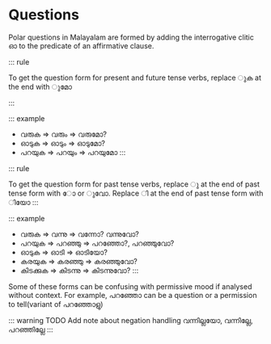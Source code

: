 # Questions

Polar questions in Malayalam are formed by adding the interrogative clitic ഓ to the predicate of an affirmative clause.

::: rule

To get the question form for present and future tense verbs, replace ുക at the end with ുമോ

:::

::: example

* വരുക ⇒ വരും ⇒ വരുമോ?
* ഓടുക ⇒ ഓടും ⇒ ഓടുമോ?
* പറയുക ⇒ പറയും ⇒ പറയുമോ
:::

::: rule

To get the question form for past tense verbs, replace ു at the end of past tense form with ോ or ുവോ. Replace ി at the end of past tense form with ിയോ
:::

::: example

* വരുക ⇒ വന്നു ⇒ വന്നോ? വന്നുവോ?
* പറയുക ⇒ പറഞ്ഞു ⇒ പറഞ്ഞോ?, പറഞ്ഞുവോ?
* ഓടുക ⇒ ഓടി ⇒ ഓടിയോ?
* കരയുക ⇒ കരഞ്ഞു ⇒ കരഞ്ഞുവോ?
* കിടക്കുക ⇒ കിടന്നു ⇒ കിടന്നുവോ?
:::

Some of these forms can be confusing with permissive mood if analysed without context. For example, പറഞ്ഞോ can be a question or a permission to tell(variant of പറഞ്ഞോളു)

::: warning TODO
Add note about negation handling വന്നില്ലയോ, വന്നില്ലേ, പറഞ്ഞില്ലേ
:::
